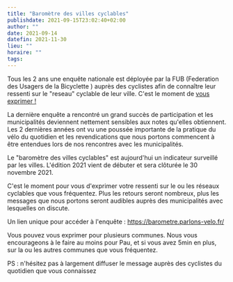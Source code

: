 ```yaml
---
title: "Baromètre des villes cyclables"
publishdate: 2021-09-15T23:02:40+02:00
author: ""
date: 2021-09-14
datefin: 2021-11-30
lieu: ""
horaire: ""
tags:
---
```


Tous les 2 ans une enquête nationale est déployée par la FUB (Federation des Usagers de la Bicyclette ) auprès des cyclistes afin de connaître leur ressenti sur le "reseau" cyclable de leur ville. C'est le moment de [vous exprimer !](https://barometre.parlons-velo.fr/)

<!--more-->

La dernière enquête a rencontré un grand succès de participation et les municipalités deviennent nettement sensibles aux notes qu'elles obtiennent. Les 2 dernières années ont vu une poussée importante de la pratique du vélo du quotidien et les revendications que nous portons commencent à être entendues lors de nos rencontres avec les municipalités.

Le "baromètre des villes cyclables" est aujourd'hui un indicateur surveillé par les villes. L'édition 2021 vient de débuter et sera clôturée le 30 novembre 2021.

C'est le moment pour vous d'exprimer votre ressenti sur le ou les réseaux cyclables que vous fréquentez.
Plus les retours seront nombreux, plus les messages que nous portons seront audibles auprès des municipalités avec lesquelles on discute.

Un lien unique pour accéder à l'enquête : https://barometre.parlons-velo.fr/

Vous pouvez vous exprimer pour plusieurs communes. Nous vous encourageons à le faire au moins pour Pau, et si vous avez 5min en plus, sur la ou les autres communes que vous fréquentez.

PS : n'hésitez pas à largement diffuser le message auprès des cyclistes du quotidien que vous connaissez
